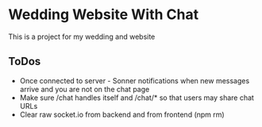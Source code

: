 # Wedding Website With Chat

This is a project for my wedding and website

## ToDos

- Once connected to server - Sonner notifications when new messages arrive and you are not on the chat page
- Make sure /chat handles itself and /chat/\* so that users may share chat URLs
- Clear raw socket.io from backend and from frontend (npm rm)
